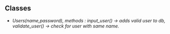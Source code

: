 ## Classes
- *Users(name,password), methods : input_user() -> adds valid user to db, validate_user() -> check for user with same name.*
